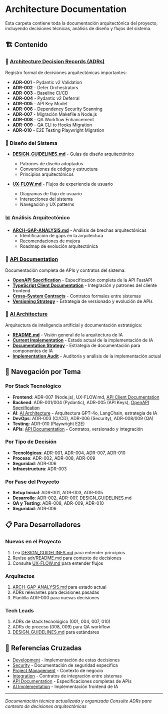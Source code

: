 # Architecture Documentation

Esta carpeta contiene toda la documentación arquitectónica del proyecto, incluyendo decisiones técnicas, análisis de diseño y flujos del sistema.

## 🏗️ Contenido

### 📖 [Architecture Decision Records (ADRs)](./adr/)
Registro formal de decisiones arquitectónicas importantes:
- **ADR-001** - Pydantic v2 Validation
- **ADR-002** - Defer Orchestrators
- **ADR-003** - Baseline CI/CD
- **ADR-004** - Pydantic v2 Deferral
- **ADR-005** - API Key Model
- **ADR-006** - Dependency Security Scanning
- **ADR-007** - Migración Makefile a Node.js
- **ADR-008** - QA Workflow Enhancement
- **ADR-009** - QA CLI to Hooks Migration
- **ADR-010** - E2E Testing Playwright Migration

### 🎨 Diseño del Sistema
- **[DESIGN_GUIDELINES.md](./DESIGN_GUIDELINES.md)** - Guías de diseño arquitectónico
  - Patrones de diseño adoptados
  - Convenciones de código y estructura
  - Principios arquitectónicos

- **[UX-FLOW.md](./UX-FLOW.md)** - Flujos de experiencia de usuario
  - Diagramas de flujo de usuario
  - Interacciones del sistema
  - Navegación y UX patterns

### 📊 Análisis Arquitectónico
- **[ARCH-GAP-ANALYSIS.md](./ARCH-GAP-ANALYSIS.md)** - Análisis de brechas arquitectónicas
  - Identificación de gaps en la arquitectura
  - Recomendaciones de mejora
  - Roadmap de evolución arquitectónica

### 🔌 [API Documentation](./api/)
Documentación completa de APIs y contratos del sistema:
- **[OpenAPI Specification](./api/openapi-specification.yaml)** - Especificación completa de la API FastAPI
- **[TypeScript Client Documentation](./api/typescript-client-documentation.md)** - Integración y patrones del cliente frontend
- **[Cross-System Contracts](./api/cross-system-contracts.md)** - Contratos formales entre sistemas
- **[Versioning Strategy](./api/versioning-strategy.md)** - Estrategia de versionado y evolución de APIs

### 🤖 [AI Architecture](./ai/)
Arquitectura de inteligencia artificial y documentación estratégica:
- **[README.md](./ai/README.md)** - Visión general de la arquitectura de IA
- **[Current Implementation](./ai/current-implementation.md)** - Estado actual de la implementación de IA
- **[Documentation Strategy](./ai/documentation-strategy.md)** - Estrategia de documentación para componentes de IA
- **[Implementation Audit](./ai/implementation-audit.md)** - Auditoría y análisis de la implementación actual

## 🧭 Navegación por Tema

### Por Stack Tecnológico
- **Frontend**: ADR-007 (Node.js), UX-FLOW.md, [API Client Documentation](./api/typescript-client-documentation.md)
- **Backend**: ADR-001/004 (Pydantic), ADR-005 (API Keys), [OpenAPI Specification](./api/openapi-specification.yaml)
- **AI**: [AI Architecture](./ai/) - Arquitectura GPT-4o, LangChain, estrategia de IA
- **DevOps**: ADR-003 (CI/CD), ADR-006 (Security), ADR-008/009 (QA)
- **Testing**: ADR-010 (Playwright E2E)
- **APIs**: [API Documentation](./api/) - Contratos, versionado y integración

### Por Tipo de Decisión
- **Tecnológicas**: ADR-001, ADR-004, ADR-007, ADR-010
- **Proceso**: ADR-002, ADR-008, ADR-009
- **Seguridad**: ADR-006
- **Infraestructura**: ADR-003

### Por Fase del Proyecto
- **Setup Inicial**: ADR-001, ADR-003, ADR-005
- **Desarrollo**: ADR-002, ADR-007, DESIGN_GUIDELINES.md
- **QA y Testing**: ADR-008, ADR-009, ADR-010
- **Seguridad**: ADR-006

## 📋 Para Desarrolladores

### Nuevos en el Proyecto
1. Lea [DESIGN_GUIDELINES.md](./DESIGN_GUIDELINES.md) para entender principios
2. Revise [adr/README.md](./adr/README.md) para contexto de decisiones
3. Consulte [UX-FLOW.md](./UX-FLOW.md) para entender flujos

### Arquitectos
1. [ARCH-GAP-ANALYSIS.md](./ARCH-GAP-ANALYSIS.md) para estado actual
2. ADRs relevantes para decisiones pasadas
3. Plantilla ADR-000 para nuevas decisiones

### Tech Leads
1. ADRs de stack tecnológico (001, 004, 007, 010)
2. ADRs de proceso (008, 009) para QA workflow
3. [DESIGN_GUIDELINES.md](./DESIGN_GUIDELINES.md) para estándares

## 🔗 Referencias Cruzadas
- [Development](../development/) - Implementación de estas decisiones
- [Security](../security/) - Documentación de seguridad específica
- [Project Management](../project-management/) - Contexto de negocio
- [Integration](../integration/) - Contratos de integración entre sistemas
- [API Documentation](./api/) - Especificaciones completas de APIs
- [AI Implementation](../../src/docs/ai/) - Implementación frontend de IA

---
*Documentación técnica actualizada y organizada*
*Consulte ADRs para contexto de decisiones arquitectónicas*